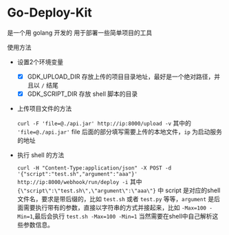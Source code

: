 # Go-Deploy-Kit

是一个用 golang 开发的 用于部署一些简单项目的工具

使用方法

- 设置2个环境变量
  - [x] GDK_UPLOAD_DIR 存放上传的项目目录地址，最好是一个绝对路径，并且以 `/` 结尾
  - [x] GDK_SCRIPT_DIR 存放 shell 脚本的目录

- 上传项目文件的方法

  `curl -F 'file=@./api.jar' http://ip:8000/upload -v` 其中的 `'file=@./api.jar'` file 后面的部分填写需要上传的本地文件，`ip` 为启动服务的地址

- 执行 shell 的方法

  `curl -H "Content-Type:application/json" -X POST -d '{"script":"test.sh","argument":"aaa"}' http://ip:8000/webhook/run/deploy -i`  其中 `{\"script\":\"test.sh\",\"argument\":\"aaa\"}` 中 script 是对应的shell文件名，要求是带后缀的，比如 `test.sh` 或者 `test.py` 等等，`argument` 是后面需要执行带有的参数，直接以字符串的方式并接起来，比如 `-Max=100 -Min=1`,最后会执行 `test.sh -Max=100 -Min=1` 当然需要在shell中自己解析这些参数信息。